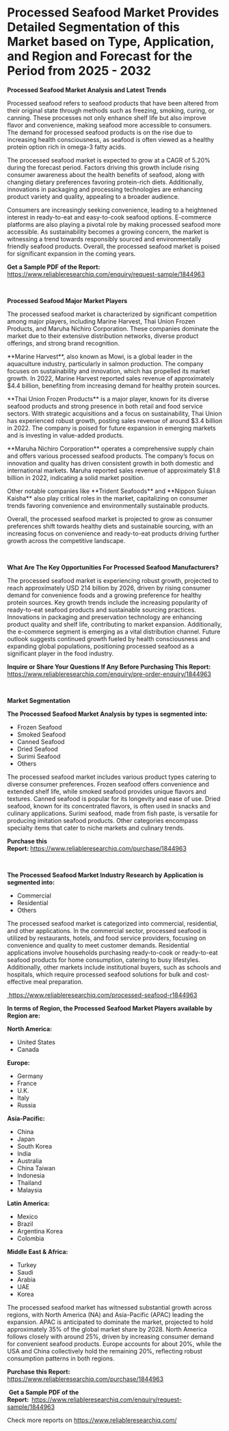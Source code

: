 <p><h1>Processed Seafood Market Provides Detailed Segmentation of this Market based on Type, Application, and Region and Forecast for the Period from 2025 - 2032</h1></p><p><strong>Processed Seafood Market Analysis and Latest Trends</strong></p>
<p><p>Processed seafood refers to seafood products that have been altered from their original state through methods such as freezing, smoking, curing, or canning. These processes not only enhance shelf life but also improve flavor and convenience, making seafood more accessible to consumers. The demand for processed seafood products is on the rise due to increasing health consciousness, as seafood is often viewed as a healthy protein option rich in omega-3 fatty acids.</p><p>The processed seafood market is expected to grow at a CAGR of 5.20% during the forecast period. Factors driving this growth include rising consumer awareness about the health benefits of seafood, along with changing dietary preferences favoring protein-rich diets. Additionally, innovations in packaging and processing technologies are enhancing product variety and quality, appealing to a broader audience. </p><p>Consumers are increasingly seeking convenience, leading to a heightened interest in ready-to-eat and easy-to-cook seafood options. E-commerce platforms are also playing a pivotal role by making processed seafood more accessible. As sustainability becomes a growing concern, the market is witnessing a trend towards responsibly sourced and environmentally friendly seafood products. Overall, the processed seafood market is poised for significant expansion in the coming years.</p></p>
<p><strong>Get a Sample PDF of the Report:&nbsp;</strong> <a href="https://www.reliableresearchiq.com/enquiry/request-sample/1844963?utm_campaign=3139&utm_medium=2&utm_source=Github&utm_content=ia&utm_term=07042025&utm_id=processed-seafood">https://www.reliableresearchiq.com/enquiry/request-sample/1844963</a></p>
<p>&nbsp;</p>
<p><strong>Processed Seafood Major Market Players</strong></p>
<p><p>The processed seafood market is characterized by significant competition among major players, including Marine Harvest, Thai Union Frozen Products, and Maruha Nichiro Corporation. These companies dominate the market due to their extensive distribution networks, diverse product offerings, and strong brand recognition.</p><p>**Marine Harvest**, also known as Mowi, is a global leader in the aquaculture industry, particularly in salmon production. The company focuses on sustainability and innovation, which has propelled its market growth. In 2022, Marine Harvest reported sales revenue of approximately $4.4 billion, benefiting from increasing demand for healthy protein sources.</p><p>**Thai Union Frozen Products** is a major player, known for its diverse seafood products and strong presence in both retail and food service sectors. With strategic acquisitions and a focus on sustainability, Thai Union has experienced robust growth, posting sales revenue of around $3.4 billion in 2022. The company is poised for future expansion in emerging markets and is investing in value-added products.</p><p>**Maruha Nichiro Corporation** operates a comprehensive supply chain and offers various processed seafood products. The company’s focus on innovation and quality has driven consistent growth in both domestic and international markets. Maruha reported sales revenue of approximately $1.8 billion in 2022, indicating a solid market position.</p><p>Other notable companies like **Trident Seafoods** and **Nippon Suisan Kaisha** also play critical roles in the market, capitalizing on consumer trends favoring convenience and environmentally sustainable products. </p><p>Overall, the processed seafood market is projected to grow as consumer preferences shift towards healthy diets and sustainable sourcing, with an increasing focus on convenience and ready-to-eat products driving further growth across the competitive landscape.</p></p>
<p>&nbsp;</p>
<p><strong>What Are The Key Opportunities For Processed Seafood Manufacturers?</strong></p>
<p><p>The processed seafood market is experiencing robust growth, projected to reach approximately USD 214 billion by 2026, driven by rising consumer demand for convenience foods and a growing preference for healthy protein sources. Key growth trends include the increasing popularity of ready-to-eat seafood products and sustainable sourcing practices. Innovations in packaging and preservation technology are enhancing product quality and shelf life, contributing to market expansion. Additionally, the e-commerce segment is emerging as a vital distribution channel. Future outlook suggests continued growth fueled by health consciousness and expanding global populations, positioning processed seafood as a significant player in the food industry.</p></p>
<p><strong>Inquire or Share Your Questions If Any Before Purchasing This Report:</strong> <a href="https://www.reliableresearchiq.com/enquiry/pre-order-enquiry/1844963?utm_campaign=3139&utm_medium=2&utm_source=Github&utm_content=ia&utm_term=07042025&utm_id=processed-seafood">https://www.reliableresearchiq.com/enquiry/pre-order-enquiry/1844963</a></p>
<p>&nbsp;</p>
<p><strong>Market Segmentation</strong></p>
<p><strong>The Processed Seafood Market Analysis by types is segmented into:</strong></p>
<p><ul><li>Frozen Seafood</li><li>Smoked Seafood</li><li>Canned Seafood</li><li>Dried Seafood</li><li>Surimi Seafood</li><li>Others</li></ul></p>
<p><p>The processed seafood market includes various product types catering to diverse consumer preferences. Frozen seafood offers convenience and extended shelf life, while smoked seafood provides unique flavors and textures. Canned seafood is popular for its longevity and ease of use. Dried seafood, known for its concentrated flavors, is often used in snacks and culinary applications. Surimi seafood, made from fish paste, is versatile for producing imitation seafood products. Other categories encompass specialty items that cater to niche markets and culinary trends.</p></p>
<p><strong>Purchase this Report:&nbsp;</strong><a href="https://www.reliableresearchiq.com/purchase/1844963?utm_campaign=3139&utm_medium=2&utm_source=Github&utm_content=ia&utm_term=07042025&utm_id=processed-seafood">https://www.reliableresearchiq.com/purchase/1844963</a></p>
<p>&nbsp;</p>
<p><strong>The Processed Seafood Market Industry Research by Application is segmented into:</strong></p>
<p><ul><li>Commercial</li><li>Residential</li><li>Others</li></ul></p>
<p><p>The processed seafood market is categorized into commercial, residential, and other applications. In the commercial sector, processed seafood is utilized by restaurants, hotels, and food service providers, focusing on convenience and quality to meet customer demands. Residential applications involve households purchasing ready-to-cook or ready-to-eat seafood products for home consumption, catering to busy lifestyles. Additionally, other markets include institutional buyers, such as schools and hospitals, which require processed seafood solutions for bulk and cost-effective meal preparation.</p></p>
<p><a href="https://www.reliableresearchiq.com/processed-seafood-r1844963?utm_campaign=3139&utm_medium=2&utm_source=Github&utm_content=ia&utm_term=07042025&utm_id=processed-seafood">&nbsp;https://www.reliableresearchiq.com/processed-seafood-r1844963</a></p>
<p><strong>In terms of Region, the Processed Seafood Market Players available by Region are:</strong></p>
<p>
    <p> <strong> North America: </strong>
        <ul>
            <li>United States</li>
            <li>Canada</li>
        </ul>
        </p> 
    <p> <strong> Europe: </strong>
        <ul>
            <li>Germany</li>
            <li>France</li>
            <li>U.K.</li>
            <li>Italy</li>
            <li>Russia</li>
        </ul>
        </p> 
    <p> <strong> Asia-Pacific: </strong>
        <ul>
            <li>China</li>
            <li>Japan</li>
            <li>South Korea</li>
            <li>India</li>
            <li>Australia</li>
            <li>China Taiwan</li>
            <li>Indonesia</li>
            <li>Thailand</li>
            <li>Malaysia</li>
        </ul>
        </p> 
    <p> <strong> Latin America: </strong>
        <ul>
            <li>Mexico</li>
            <li>Brazil</li>
            <li>Argentina Korea</li>
            <li>Colombia</li>
        </ul>
        </p> 
    <p> <strong> Middle East & Africa: </strong>
        <ul>
            <li>Turkey</li>
            <li>Saudi</li>
            <li>Arabia</li>
            <li>UAE</li>
            <li>Korea</li>
        </ul>
    </p>
    </p>
<p><p>The processed seafood market has witnessed substantial growth across regions, with North America (NA) and Asia-Pacific (APAC) leading the expansion. APAC is anticipated to dominate the market, projected to hold approximately 35% of the global market share by 2028. North America follows closely with around 25%, driven by increasing consumer demand for convenient seafood products. Europe accounts for about 20%, while the USA and China collectively hold the remaining 20%, reflecting robust consumption patterns in both regions.</p></p>
<p><strong>Purchase this Report: </strong><a href="https://www.reliableresearchiq.com/purchase/1844963?utm_campaign=3139&utm_medium=2&utm_source=Github&utm_content=ia&utm_term=07042025&utm_id=processed-seafood">https://www.reliableresearchiq.com/purchase/1844963</a></p>
<p>&nbsp;<strong>Get a Sample PDF of the Report:&nbsp;&nbsp;</strong><a href="https://www.reliableresearchiq.com/enquiry/request-sample/1844963?utm_campaign=3139&utm_medium=2&utm_source=Github&utm_content=ia&utm_term=07042025&utm_id=processed-seafood">https://www.reliableresearchiq.com/enquiry/request-sample/1844963</a></p>
<p><strong></strong></p>
<p>Check more reports on <a href="https://www.reliableresearchiq.com/?utm_campaign=3139&utm_medium=2&utm_source=Github&utm_content=ia&utm_term=07042025&utm_id=processed-seafood">https://www.reliableresearchiq.com/</a></p>